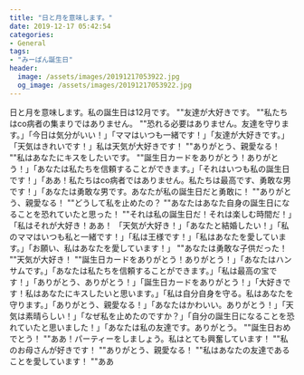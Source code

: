 ```yaml
---
title: "日と月を意味します。"
date: 2019-12-17 05:42:54
categories:
- General
tags:
- "みーぱん誕生日"
header:
  image: /assets/images/20191217053922.jpg
  og_image: /assets/images/20191217053922.jpg
---
```


日と月を意味します。私の誕生日は12月です。 &quot;&quot;友達が大好きです。 &quot;&quot;私たちはco病者の集まりではありません。 &quot;&quot;恐れる必要はありません。友達を守ります。」「今日は気分がいい！」「ママはいつも一緒です！」「友達が大好きです。」「天気はきれいです！」私は天気が大好きです！ &quot;&quot;ありがとう、親愛なる！ &quot;&quot;私はあなたにキスをしたいです。 &quot;&quot;誕生日カードをありがとう！ありがとう！」「あなたは私たちを信頼することができます。」「それはいつも私の誕生日です！」「ああ！私たちはco病者ではありません。私たちは最高です、勇敢な男です！」「あなたは勇敢な男です。あなたが私の誕生日だと勇敢に！ &quot;&quot;ありがとう、親愛なる！ &quot;&quot;どうして私を止めたの？ &quot;&quot;あなたはあなた自身の誕生日になることを恐れていたと思った！ &quot;&quot;それは私の誕生日だ！それは楽しむ時間だ！」「私はそれが大好き！ああ！ 「天気が大好き！」「あなたと結婚したい！」「私のママはいつも私と一緒です！」「私は王様です！」「私はあなたを愛しています。」「お願い、私はあなたを愛しています！」 &quot;&quot;あなたは勇敢な子供だった！ &quot;&quot;天気が大好き！ &quot;&quot;誕生日カードをありがとう！ありがとう！」「あなたはハンサムです。」「あなたは私たちを信頼することができます。」「私は最高の宝です！」「ありがとう、ありがとう！」「誕生日カードをありがとう！」「大好きです！私はあなたにキスしたいと思います。」「私は自分自身を守る。私はあなたを守ります。」「ありがとう、親愛なる！」「あなたはかわいい。ありがとう！」「天気は素晴らしい！」「なぜ私を止めたのですか？」「自分の誕生日になることを恐れていたと思いました！」「あなたは私の友達です。ありがとう。 &quot;&quot;誕生日おめでとう！ &quot;&quot;ああ！パーティーをしましょう。私はとても興奮しています！ &quot;&quot;私のお母さんが好きです！ &quot;&quot;ありがとう、親愛なる！ &quot;&quot;私はあなたの友達であることを愛しています！ &quot;&quot;ああ
